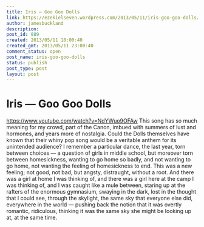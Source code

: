 ```yaml
---
title: Iris — Goo Goo Dolls
link: https://ezekielseven.wordpress.com/2013/05/11/iris-goo-goo-dolls/
author: jamesbuckland
description: 
post_id: 889
created: 2013/05/11 18:00:40
created_gmt: 2013/05/11 23:00:40
comment_status: open
post_name: iris-goo-goo-dolls
status: publish
post_type: post
layout: post
---
```


# Iris — Goo Goo Dolls

https://www.youtube.com/watch?v=NdYWuo9OFAw This song has so much meaning for my crowd, part of the Canon, imbued with summers of lust and hormones, and years more of nostalgia. Could the Dolls themselves have known that their whiny pop song would be a veritable anthem for its unintended audience? I remember a particular dance, the last year, torn between choices — a question of girls in middle school, but moreover torn between homesickness, wanting to go home so badly, and not wanting to go home, not wanting the feeling of homesickness to end. This was a new feeling; not good, not bad, but angsty, distraught, without a root. And there was a girl at home I was thinking of, and there was a girl here at the camp I was thinking of, and I was caught like a mule between, staring up at the rafters of the enormous gymnasium, swaying in the dark, lost in the thought that I could see, through the skylight, the same sky that everyone else did, everywhere in the world — pushing back the notion that it was overtly romantic, ridiculous, thinking it was the same sky she might be looking up at, at the same time.